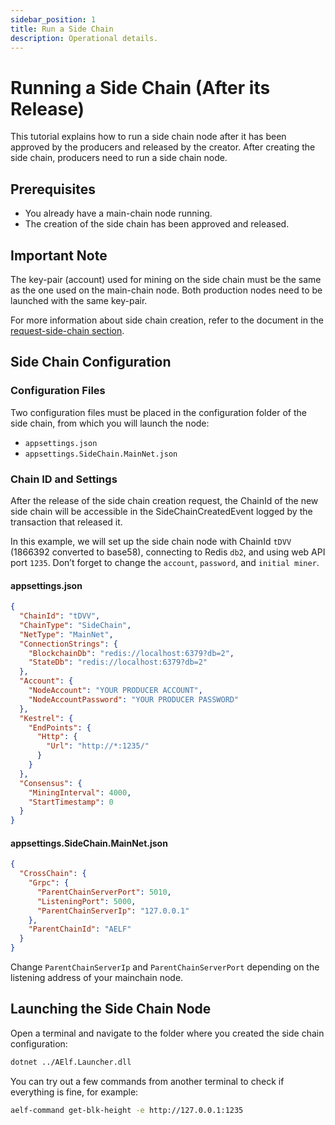 ```yaml
---
sidebar_position: 1
title: Run a Side Chain
description: Operational details.
---
```


# Running a Side Chain (After its Release)

This tutorial explains how to run a side chain node after it has been approved by the producers and released by the creator. After creating the side chain, producers need to run a side chain node.

## Prerequisites

- You already have a main-chain node running.
- The creation of the side chain has been approved and released.

## Important Note

The key-pair (account) used for mining on the side chain must be the same as the one used on the main-chain node. Both production nodes need to be launched with the same key-pair.

For more information about side chain creation, refer to the document in the [request-side-chain section](request-new-side-chain).

## Side Chain Configuration

### Configuration Files

Two configuration files must be placed in the configuration folder of the side chain, from which you will launch the node:

- `appsettings.json`
- `appsettings.SideChain.MainNet.json`

### Chain ID and Settings

After the release of the side chain creation request, the ChainId of the new side chain will be accessible in the SideChainCreatedEvent logged by the transaction that released it.

In this example, we will set up the side chain node with ChainId `tDVV` (1866392 converted to base58), connecting to Redis `db2`, and using web API port `1235`. Don’t forget to change the `account`, `password`, and `initial miner`.

#### appsettings.json

```json
{
  "ChainId": "tDVV",
  "ChainType": "SideChain",
  "NetType": "MainNet",
  "ConnectionStrings": {
    "BlockchainDb": "redis://localhost:6379?db=2",
    "StateDb": "redis://localhost:6379?db=2"
  },
  "Account": {
    "NodeAccount": "YOUR PRODUCER ACCOUNT",
    "NodeAccountPassword": "YOUR PRODUCER PASSWORD"
  },
  "Kestrel": {
    "EndPoints": {
      "Http": {
        "Url": "http://*:1235/"
      }
    }
  },
  "Consensus": {
    "MiningInterval": 4000,
    "StartTimestamp": 0
  }
}
```

#### appsettings.SideChain.MainNet.json

```json
{
  "CrossChain": {
    "Grpc": {
      "ParentChainServerPort": 5010,
      "ListeningPort": 5000,
      "ParentChainServerIp": "127.0.0.1"
    },
    "ParentChainId": "AELF"
  }
}
```

Change `ParentChainServerIp` and `ParentChainServerPort` depending on the listening address of your mainchain node.

## Launching the Side Chain Node

Open a terminal and navigate to the folder where you created the side chain configuration:

```bash
dotnet ../AElf.Launcher.dll
```

You can try out a few commands from another terminal to check if everything is fine, for example:

```bash
aelf-command get-blk-height -e http://127.0.0.1:1235
```

